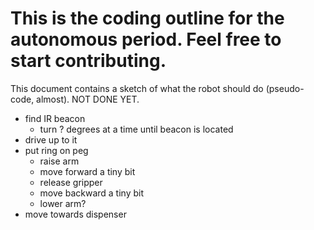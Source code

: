 # This is the coding outline for the autonomous period. Feel free to start contributing. #

This document contains a sketch of what the robot should do (pseudo-code, almost). NOT DONE YET.

- find IR beacon
	- turn ? degrees at a time until beacon is located
- drive up to it
- put ring on peg
    - raise arm
	- move forward a tiny bit
	- release gripper
	- move backward a tiny bit
	- lower arm?
- move towards dispenser